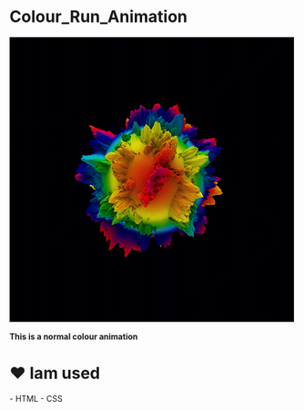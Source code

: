 # Colour_Run_Animation
<img alt="coding" src="https://github.com/rahadhasan07/Colour_Run_Animation/blob/main/Colour%20Run%20Animation.gif"> </img>

<p> <b> This is a normal colour animation </b> </p>

<h1> ❤️ Iam used </h1>
- HTML
- CSS
